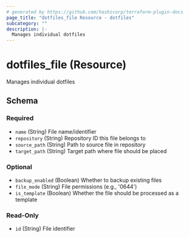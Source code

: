 ```yaml
---
# generated by https://github.com/hashicorp/terraform-plugin-docs
page_title: "dotfiles_file Resource - dotfiles"
subcategory: ""
description: |-
  Manages individual dotfiles
---
```


# dotfiles_file (Resource)

Manages individual dotfiles



<!-- schema generated by tfplugindocs -->
## Schema

### Required

- `name` (String) File name/identifier
- `repository` (String) Repository ID this file belongs to
- `source_path` (String) Path to source file in repository
- `target_path` (String) Target path where file should be placed

### Optional

- `backup_enabled` (Boolean) Whether to backup existing files
- `file_mode` (String) File permissions (e.g., '0644')
- `is_template` (Boolean) Whether the file should be processed as a template

### Read-Only

- `id` (String) File identifier
